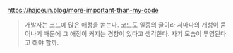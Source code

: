https://hajoeun.blog/more-important-than-my-code

> 개발자는 코드에 많은 애정을 쏟는다. 코드도 일종의 글이라 저마다의 개성이 묻어나기 때문에 그 애정이 커지는 경향이 있다고 생각한다. 자기 모습이 투영된다고 해야 할까.

